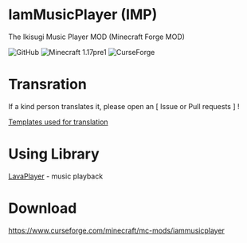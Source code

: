 # IamMusicPlayer (IMP)
The Ikisugi Music Player MOD (Minecraft Forge MOD)

<img alt="GitHub" src="https://img.shields.io/github/license/teamfelnull/iammusicplayer?style=for-the-badge"> <img alt="Minecraft 1.17pre1" src="https://img.shields.io/badge/Minecraft-1.17pre1-green.svg?style=for-the-badge"> <img alt="CurseForge" src="https://cf.way2muchnoise.eu/versions/386380.svg">


# Transration
If a kind person translates it, please open an [ Issue or Pull requests ] !

[Templates used for translation](https://github.com/TeamFelnull/IamMusicPlayer/tree/master/common/src/main/resources/assets/iammusicplayer/lang)


# Using Library

[LavaPlayer](https://github.com/sedmelluq/lavaplayer) - music playback


# Download
https://www.curseforge.com/minecraft/mc-mods/iammusicplayer

